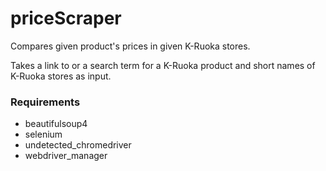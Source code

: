 # priceScraper

Compares given product's prices in given K-Ruoka stores.

Takes a link to or a search term for a K-Ruoka product and short names of K-Ruoka stores as input.

### Requirements
- beautifulsoup4
- selenium
- undetected_chromedriver
- webdriver_manager